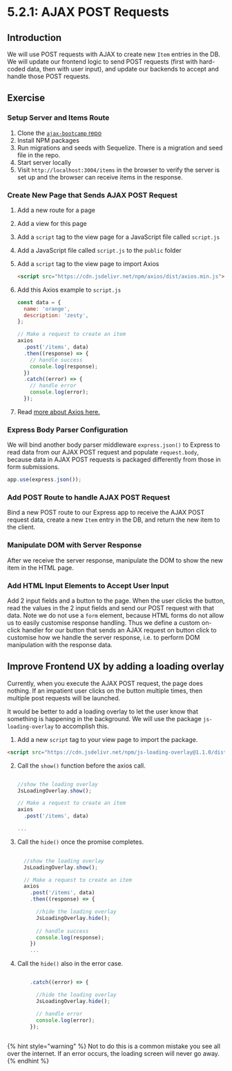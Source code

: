 # 5.2.1: AJAX POST Requests

## Introduction

We will use POST requests with AJAX to create new `Item` entries in the DB. We will update our frontend logic to send POST requests \(first with hard-coded data, then with user input\), and update our backends to accept and handle those POST requests.

## Exercise

### Setup Server and Items Route

1. Clone the [`ajax-bootcamp` repo](https://github.com/rocketacademy/ajax-bootcamp)
2. Install NPM packages
3. Run migrations and seeds with Sequelize. There is a migration and seed file in the repo.
4. Start server locally
5. Visit `http://localhost:3004/items` in the browser to verify the server is set up and the browser can receive items in the response.

### Create New Page that Sends AJAX POST Request

1. Add a new route for a page
2. Add a view for this page
3. Add a `script` tag to the view page for a JavaScript file called `script.js`
4. Add a JavaScript file called `script.js` to the `public` folder
5. Add a `script` tag to the view page to import Axios

   ```html
   <script src="https://cdn.jsdelivr.net/npm/axios/dist/axios.min.js"></script>
   ```

6. Add this Axios example to `script.js`

   ```javascript
   const data = {
     name: 'orange',
     description: 'zesty',
   };

   // Make a request to create an item
   axios
     .post('/items', data)
     .then((response) => {
       // handle success
       console.log(response);
     })
     .catch((error) => {
       // handle error
       console.log(error);
     });
   ```

7. Read [more about Axios here.](https://github.com/axios/axios/blob/master/README.md#example)

### Express Body Parser Configuration

We will bind another body parser middleware `express.json()` to Express to read data from our AJAX POST request and populate `request.body`, because data in AJAX POST requests is packaged differently from those in form submissions.

```javascript
app.use(express.json());
```

### Add POST Route to handle AJAX POST Request

Bind a new POST route to our Express app to receive the AJAX POST request data, create a new `Item` entry in the DB, and return the new item to the client.

### Manipulate DOM with Server Response

After we receive the server response, manipulate the DOM to show the new item in the HTML page.

### Add HTML Input Elements to Accept User Input

Add 2 input fields and a button to the page. When the user clicks the button, read the values in the 2 input fields and send our POST request with that data. Note we do not use a `form` element, because HTML forms do not allow us to easily customise response handling. Thus we define a custom on-click handler for our button that sends an AJAX request on button click to customise how we handle the server response, i.e. to perform DOM manipulation with the response data.

## Improve Frontend UX by adding a loading overlay

Currently, when you execute the AJAX POST request, the page does nothing. If an impatient user clicks on the button multiple times, then multiple post requests will be launched.

It would be better to add a loading overlay to let the user know that something is happening in the background. We will use the package `js-loading-overlay` to accomplish this.

1. Add a new `script` tag to your view page to import the package.

```html
<script src="https://cdn.jsdelivr.net/npm/js-loading-overlay@1.1.0/dist/js-loading-overlay.min.js"></script>
```

2. Call the `show()` function before the axios call.

    ```javascript
    
    //show the loading overlay
    JsLoadingOverlay.show();

    // Make a request to create an item
    axios
      .post('/items', data)
    
    ...
    ```

3. Call the `hide()` once the promise completes.

    ```javascript
      
      //show the loading overlay
      JsLoadingOverlay.show();

      // Make a request to create an item
      axios
        .post('/items', data)
        .then((response) => {

          //hide the loading overlay
          JsLoadingOverlay.hide();
          
          // handle success
          console.log(response);
        })
        ...
    ```


3. Call the `hide()` also in the error case. 

    ```javascript   

        .catch((error) => {

          //hide the loading overlay
          JsLoadingOverlay.hide();

          // handle error
          console.log(error);
        });
        
      ```

{% hint style="warning" %}
    Not to do this is a common mistake you see all over the internet. If an error occurs, the loading screen will never go away.
{% endhint %}
